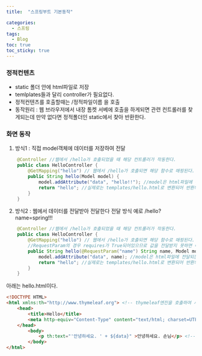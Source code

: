 ```yaml
---
title:  "스프링부트 기본동작"

categories:
  - 스프링
tags:
  - Blog
toc: true
toc_sticky: true
---
```


### 정적컨텐츠

- static 폴더 안에 html파일로 저장
- temlplates들과 달리 controller가 필요없다.
- 정적컨텐츠를 호출할때는 /정적파일이름 을 호출
- 동작원리 : 웹 브라우저에서 내장 톰켓 서베에 호출을 하게되면 관련 컨트롤러를 찾게되는데 만약 없다면 정적폴더인 static에서 찾아 반환한다.

### 화면 동작

1. 방식1 : 직접 model객체에 데이터를 저장하여 전달
```java
    @Controller //웹에서 /hello가 호출되었을 때 해당 컨트롤러가 작동한다.
    public class HelloController {
        @GetMapping("hello") // 웹에서 /hello가 호출되면 해당 함수로 매핑된다.
        public String hello(Model model) {
            model.addAttribute("data", "hello!!"); //model은 html파일에 전달되는 객체로 data란 변수에 hello란 값을 저장해 전달한다.
            return "hello"; //실제로는 templates/hello.html로 변환되어 반환되므로 hello.html 뷰를 보여준다.
        }
    }
```
2. 방식2 : 웹에서 데이터를 전달받아 전달한다 전달 방식 예로 /hello?name=spring!!!

```java
    @Controller //웹에서 /hello가 호출되었을 때 해당 컨트롤러가 작동한다.
    public class HelloController {
        @GetMapping("hello") // 웹에서 /hello가 호출되면 해당 함수로 매핑된다.
        //RequestParam의 경우 requires가 True되어있으므로 값을 전달받지 못하면 에러페이지가 뜬다. 이것을 해제하려면 @RequestParam(value="name",required=false)로 설정
        public String hello(@RequestParam("name") String name, Model model) { 
            model.addAttribute("data", name); //model은 html파일에 전달되는 객체로 data란 변수에 hello란 값을 저장해 전달한다.
            return "hello"; //실제로는 templates/hello.html로 변환되어 반환되므로 hello.html 뷰를 보여준다.
        }
    }
```

아래는 hello.html이다.

```html
<!DOCTYPE HTML>
<html xmlns:th="http://www.thymeleaf.org"> <!-- thymeleaf엔진을 호출하여 사용가능하다. -->
    <head>
        <title>Hello</title>
        <meta http-equiv="Content-Type" content="text/html; charset=UTF-8" />
    </head>
        <body>
            <p th:text="'안녕하세요. ' + ${data}" >안녕하세요. 손님</p> <!-- ${data}는 model에 전달된 data변수를 가리키므로 hello!!로 치환된다. -->
        </body>
</html>
```

